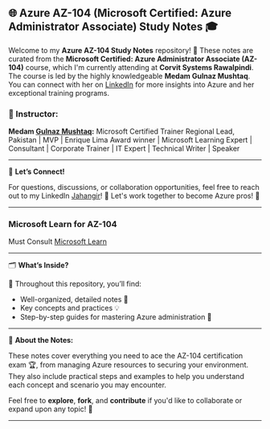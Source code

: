 ## 🌐 **Azure AZ-104 (Microsoft Certified: Azure Administrator Associate) Study Notes** 🎓

Welcome to my **Azure AZ-104 Study Notes** repository! 🚀 These notes are curated from the **Microsoft Certified: Azure Administrator Associate (AZ-104)** course, which I'm currently attending at **Corvit Systems Rawalpindi**. The course is led by the highly knowledgeable **Medam Gulnaz Mushtaq**. You can connect with her on [LinkedIn](https://www.linkedin.com/in/gulnaz-mushtaq/) for more insights into Azure and her exceptional training programs.

### 💼 Instructor: 
**Medam [Gulnaz Mushtaq](https://www.linkedin.com/in/gulnaz-mushtaq/):**
Microsoft Certified Trainer Regional Lead, Pakistan | MVP | Enrique Lima Award winner | Microsoft Learning Expert | Consultant | Corporate Trainer | IT Expert | Technical Writer | Speaker

---

💬 **Let’s Connect!**

For questions, discussions, or collaboration opportunities, feel free to reach out to my LinkedIn [Jahangir](https://www.linkedin.com/in/jahangir-45886428a/)! 💼 Let's work together to become Azure pros! 🌟

---

### Microsoft Learn for AZ-104

Must Consult [Microsoft Learn](https://learn.microsoft.com/en-us/credentials/certifications/azure-administrator/?practice-assessment-type=certification)

---

🗂️ **What’s Inside?**

📘 Throughout this repository, you’ll find:
- Well-organized, detailed notes 📝 
- Key concepts and practices 💡
- Step-by-step guides for mastering Azure administration 🔧

---

📝 **About the Notes:**

These notes cover everything you need to ace the AZ-104 certification exam 🏆, from managing Azure resources to securing your environment. They also include practical steps and examples to help you understand each concept and scenario you may encounter.

Feel free to **explore**, **fork**, and **contribute** if you'd like to collaborate or expand upon any topic! 🤝

---


